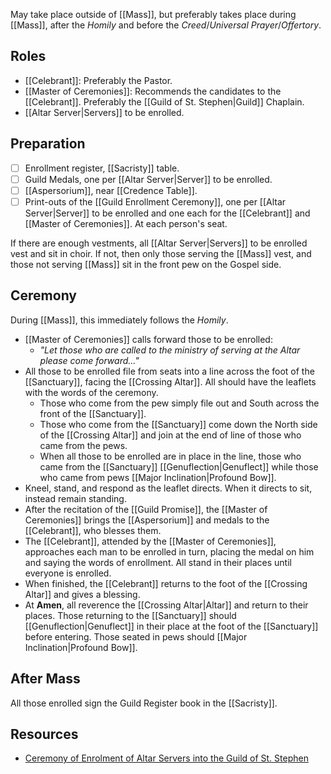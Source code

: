 May take place outside of [[Mass]], but preferably takes place during [[Mass]], after the _Homily_ and before the _Creed_/_Universal Prayer_/_Offertory_.

## Roles
- [[Celebrant]]: Preferably the Pastor.
- [[Master of Ceremonies]]: Recommends the candidates to the [[Celebrant]]. Preferably the [[Guild of St. Stephen|Guild]] Chaplain.
- [[Altar Server|Servers]] to be enrolled.

## Preparation
- [ ] Enrollment register, [[Sacristy]] table.
- [ ] Guild Medals, one per [[Altar Server|Server]] to be enrolled.
- [ ] [[Aspersorium]], near [[Credence Table]].
- [ ] Print-outs of the [[Guild Enrollment Ceremony]], one per [[Altar Server|Server]] to be enrolled and one each for the [[Celebrant]] and [[Master of Ceremonies]]. At each person's seat.

If there are enough vestments, all [[Altar Server|Servers]] to be enrolled vest and sit in choir. If not, then only those serving the [[Mass]] vest, and those not serving [[Mass]] sit in the front pew on the Gospel side.

## Ceremony
During [[Mass]], this immediately follows the _Homily_.

- [[Master of Ceremonies]] calls forward those to be enrolled:
	- _"Let those who are called to the ministry of serving at the Altar please come forward..."_
- All those to be enrolled file from seats into a line across the foot of the [[Sanctuary]], facing the [[Crossing Altar]]. All should have the leaflets with the words of the ceremony.
	- Those who come from the pew simply file out and South across the front of the [[Sanctuary]].
	- Those who come from the [[Sanctuary]] come down the North side of the [[Crossing Altar]] and join at the end of line of those who came from the pews.
	- When all those to be enrolled are in place in the line, those who came from the [[Sanctuary]] [[Genuflection|Genuflect]] while those who came from pews [[Major Inclination|Profound Bow]].
- Kneel, stand, and respond as the leaflet directs. When it directs to sit, instead remain standing.
- After the recitation of the [[Guild Promise]], the [[Master of Ceremonies]] brings the [[Aspersorium]] and medals to the [[Celebrant]], who blesses them.
- The [[Celebrant]], attended by the [[Master of Ceremonies]], approaches each man to be enrolled in turn, placing the medal on him and saying the words of enrollment. All stand in their places until everyone is enrolled.
- When finished, the [[Celebrant]] returns to the foot of the [[Crossing Altar]] and gives a blessing.
- At **Amen**, all reverence the [[Crossing Altar|Altar]] and return to their places. Those returning to the [[Sanctuary]] should [[Genuflection|Genuflect]] in their place at the foot of the [[Sanctuary]] before entering. Those seated in pews should [[Major Inclination|Profound Bow]].

## After Mass
All those enrolled sign the Guild Register book in the [[Sacristy]].

## Resources
- [Ceremony of Enrolment of Altar Servers into the Guild of St. Stephen](https://guildofststephen.org/wp-content/uploads/2021/02/Enrolment-service-Revised-2015.pdf)
